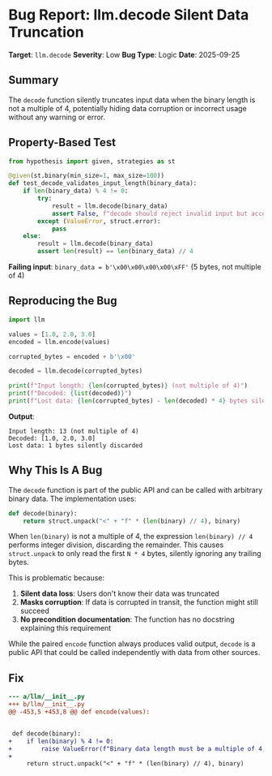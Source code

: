 # Bug Report: llm.decode Silent Data Truncation

**Target**: `llm.decode`
**Severity**: Low
**Bug Type**: Logic
**Date**: 2025-09-25

## Summary

The `decode` function silently truncates input data when the binary length is not a multiple of 4, potentially hiding data corruption or incorrect usage without any warning or error.

## Property-Based Test

```python
from hypothesis import given, strategies as st

@given(st.binary(min_size=1, max_size=100))
def test_decode_validates_input_length(binary_data):
    if len(binary_data) % 4 != 0:
        try:
            result = llm.decode(binary_data)
            assert False, f"decode should reject invalid input but accepted {len(binary_data)} bytes"
        except (ValueError, struct.error):
            pass
    else:
        result = llm.decode(binary_data)
        assert len(result) == len(binary_data) // 4
```

**Failing input**: `binary_data = b'\x00\x00\x00\x00\xFF'` (5 bytes, not multiple of 4)

## Reproducing the Bug

```python
import llm

values = [1.0, 2.0, 3.0]
encoded = llm.encode(values)

corrupted_bytes = encoded + b'\x00'

decoded = llm.decode(corrupted_bytes)

print(f"Input length: {len(corrupted_bytes)} (not multiple of 4)")
print(f"Decoded: {list(decoded)}")
print(f"Lost data: {len(corrupted_bytes) - len(decoded) * 4} bytes silently discarded")
```

**Output**:
```
Input length: 13 (not multiple of 4)
Decoded: [1.0, 2.0, 3.0]
Lost data: 1 bytes silently discarded
```

## Why This Is A Bug

The `decode` function is part of the public API and can be called with arbitrary binary data. The implementation uses:

```python
def decode(binary):
    return struct.unpack("<" + "f" * (len(binary) // 4), binary)
```

When `len(binary)` is not a multiple of 4, the expression `len(binary) // 4` performs integer division, discarding the remainder. This causes `struct.unpack` to only read the first `N * 4` bytes, silently ignoring any trailing bytes.

This is problematic because:
1. **Silent data loss**: Users don't know their data was truncated
2. **Masks corruption**: If data is corrupted in transit, the function might still succeed
3. **No precondition documentation**: The function has no docstring explaining this requirement

While the paired `encode` function always produces valid output, `decode` is a public API that could be called independently with data from other sources.

## Fix

```diff
--- a/llm/__init__.py
+++ b/llm/__init__.py
@@ -453,5 +453,8 @@ def encode(values):


 def decode(binary):
+    if len(binary) % 4 != 0:
+        raise ValueError(f"Binary data length must be a multiple of 4, got {len(binary)} bytes")
+
     return struct.unpack("<" + "f" * (len(binary) // 4), binary)
```